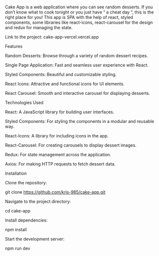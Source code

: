 Cake App is a web application where you can see random desserts. If you don’t know what to cook tonight or you just have “ a cheat day “, this is the right place for you! This app is SPA with the help of react, styled components, some libraries like react-icons, react-carousel for the design and redux for managing the state.

Link to the project: cake-app-vercel.vercel.app

Features

Random Desserts: Browse through a variety of random dessert recipes.

Single Page Application: Fast and seamless user experience with React.

Styled Components: Beautiful and customizable styling.

React Icons: Attractive and functional icons for UI elements.

React Carousel: Smooth and interactive carousel for displaying desserts.

Technologies Used

React: A JavaScript library for building user interfaces.

Styled Components: For styling the components in a modular and reusable way.

React-Icons: A library for including icons in the app.

React-Carousel: For creating carousels to display dessert images.

Redux: For state management across the application.

Axios: For making HTTP requests to fetch dessert data.

Installation

Clone the repository:

git clone https://github.com/kris-985/cake-app.git

Navigate to the project directory:

cd cake-app

Install dependencies:

npm install

Start the development server:

npm run dev
